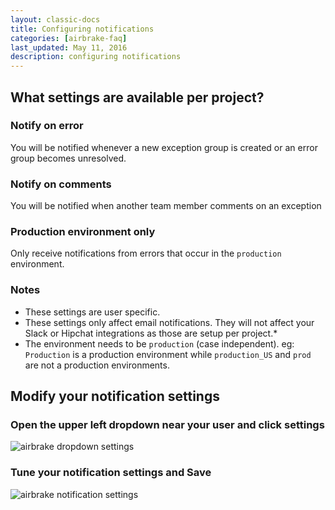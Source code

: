 ```yaml
---
layout: classic-docs
title: Configuring notifications
categories: [airbrake-faq]
last_updated: May 11, 2016
description: configuring notifications
---
```


## What settings are available per project?

### **Notify on error**
You will be notified whenever a new exception group is created or an error
group becomes unresolved.

### **Notify on comments**
You will be notified when another team member comments on an exception

### **Production environment only**
Only receive notifications from errors that occur in the `production`
environment.

### Notes

- These settings are user specific.
- These settings only affect email notifications. They will not affect your
  Slack or Hipchat integrations as those are setup per project.*
- The environment needs to be `production` (case independent). eg: `Production` 
  is a production environment while `production_US` and `prod` are not a 
  production environments.

## Modify your notification settings

### Open the **upper left dropdown** near your user and click **settings**

![airbrake dropdown settings](/docs/assets/img/docs/airbrake/dropdown_settings.png)

### Tune your notification settings and **Save**   

![airbrake notification settings](/docs/assets/img/docs/airbrake/notification_settings.png)
